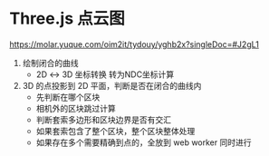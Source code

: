 # Three.js 点云图

https://molar.yuque.com/oim2it/tydouy/yghb2x?singleDoc=#J2gL1

1. 绘制闭合的曲线
    - 2D ↔ 3D 坐标转换 转为NDC坐标计算
2. 3D 的点投影到 2D 平面，判断是否在闭合的曲线内
    - 先判断在哪个区块
    - 相机外的区块跳过计算
    - 判断套索多边形和区块边界是否有交汇
    - 如果套索包含了整个区块，整个区块整体处理
    - 如果存在多个需要精确到点的，全放到 web worker 同时进行



